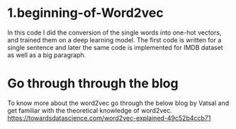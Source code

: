# 1.beginning-of-Word2vec
In this code I did the conversion of the single words into one-hot vectors, and trained them on a deep learning model.
The first code is written for a single sentence and later the same code is implemented for IMDB dataset as well as a big paragraph.
# Go through through the blog
To know more about the word2vec go through the below blog by Vatsal and get familiar with the theoretical knowledge of word2vec.
https://towardsdatascience.com/word2vec-explained-49c52b4ccb71
